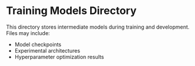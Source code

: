 # Training Models Directory

This directory stores intermediate models during training and development. Files may include:

- Model checkpoints
- Experimental architectures
- Hyperparameter optimization results
